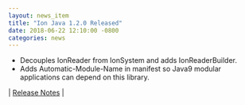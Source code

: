 ```yaml
---
layout: news_item
title: "Ion Java 1.2.0 Released"
date: 2018-06-22 12:10:00 -0800
categories: news
---
```

* Decouples IonReader from IonSystem and adds IonReaderBuilder.
* Adds Automatic-Module-Name in manifest so Java9 modular applications can depend on this library.

| [Release Notes](https://github.com/amzn/ion-java/releases/tag/v1.2.0) |